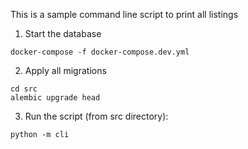 This is a sample command line script to print all listings

1. Start the database

```
docker-compose -f docker-compose.dev.yml
```

2. Apply all migrations

```
cd src
alembic upgrade head
```

3. Run the script (from src directory):

```
python -m cli
```


